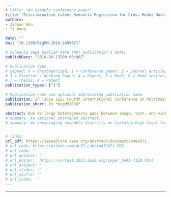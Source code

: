 ```yaml
---
# title: "An example conference paper"
title: "Discriminative Latent Semantic Regression for Cross-Modal Hashing of Multimedia Retrieval"
authors:
- Jianwu Wan
- Yi Wang

date: ""
doi: "10.1109/BigMM.2018.8499071"

# Schedule page publish date (NOT publication's date).
publishDate: "2018-09-13T00:00:00Z"

# Publication type.
# Legend: 0 = Uncategorized; 1 = Conference paper; 2 = Journal article;
# 3 = Preprint / Working Paper; 4 = Report; 5 = Book; 6 = Book section;
# 7 = Thesis; 8 = Patent
publication_types: ["1"]

# Publication name and optional abbreviated publication name.
publication: In *2018 IEEE Fourth International Conference on Multimedia Big Data (BigMM)*
publication_short: In *BigMM2018*

abstract: Due to large heterogeneity gaps between image, text, and video, finding content similarities of multimedia data is a challenging problem yet to be resolved. In this paper, we propose to integrate high-level feature extractions and learning of the common data representations based on latent semantic regression for hashing multimedia data in a unified optimization framework. We show that the proposed latent semantic regression approach results in a discriminative solution maximizing the inter-modal correlation while preserving the intra-modal similarity of high-level features. In this way, the heterogeneous data are embedded into their common label space more effectively. The embedded feature representations have a natural interpretation as being proportional to the probabilities of classes that each sample belongs to. The training time complexity of the proposed learning scheme is linear with the data size, i.e., O(N) and its experimental results on popular multimodal datasets of Wiki and NUS-WIDE can significantly improve cross-modal hashing by up to 28% in term of the mean average precision (mAP) value.
# Summary. An optional shortened abstract.
# summary: We encouraging ensemble diversity on learning high-level feature representations and gradient dispersion in simultaneous training of deep ensemble networks.


# links:
url_pdf: https://ieeexplore.ieee.org/abstract/document/8499071
# url_code: https://github.com/ALIS-Lab/AAAI2021-PDD
# url_code: ''
# url_dataset: ''
# url_poster:  https://virtual.2021.aaai.org/paper_AAAI-7120.html
# url_project: ''
# url_slides: ''
# url_source: ''
# url_video: ''
---
```

---
